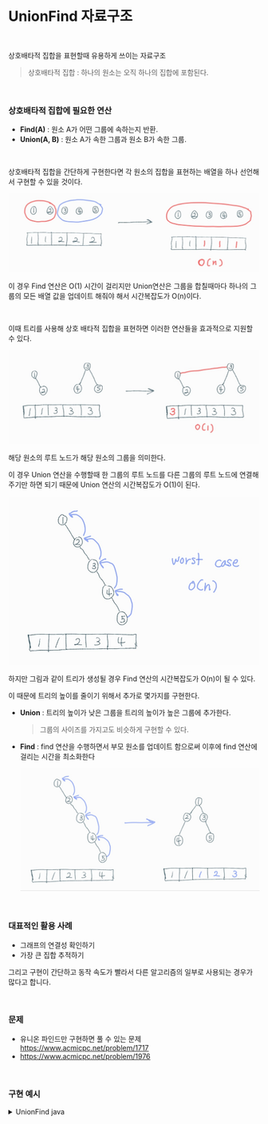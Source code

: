 # UnionFind 자료구조

<br>

상호배타적 집합을 표현할때 유용하게 쓰이는 자료구조

> 상호배타적 집합 : 하나의 원소는 오직 하나의 집합에 포함된다.

<br>

### 상호배타적 집합에 필요한 연산

* **Find(A)** : 원소 A가 어떤 그룹에 속하는지 반환.
* **Union(A, B)** : 원소 A가 속한 그룹과 원소 B가 속한 그룹.

<br>

상호배타적 집합을 간단하게 구현한다면 각 원소의 집합을 표현하는 배열을 하나 선언해서 구현할 수 있을 것이다.

![KakaoTalk_20220522_082327711](./images/KakaoTalk_20220522_082327711.jpg)

이 경우 Find 연산은 O(1) 시간이 걸리지만 Union연산은 그룹을 합칠때마다 하나의 그룹의 모든 배열 값을 업데이트 해줘야 해서 시간복잡도가 O(n)이다.

<br>

이때 트리를 사용해 상호 배타적 집합을 표현하면 이러한 연산들을 효과적으로 지원할 수 있다.

![KakaoTalk_20220522_082340106](./images/KakaoTalk_20220522_082340106.jpg)

해당 원소의 루트 노드가 해당 원소의 그룹을 의미한다.

이 경우 Union 연산을 수행할때 한 그룹의 루트 노드를 다른 그룹의 루트 노드에 연결해주기만 하면 되기 때문에 Union 연산의 시간복잡도가 O(1)이 된다.

![KakaoTalk_20220522_082354249](./images/KakaoTalk_20220522_082354249.jpg)

하지만 그림과 같이 트리가 생성될 경우 Find 연산의 시간복잡도가 O(n)이 될 수 있다.

이 때문에 트리의 높이를 줄이기 위해서 추가로 몇가지를 구현한다.

* **Union** : 트리의 높이가 낮은 그룹을 트리의 높이가 높은 그룹에 추가한다.

  > 그룹의 사이즈를 가지고도 비슷하게 구현할 수 있다.

* **Find** : find 연산을 수행하면서 부모 원소를 업데이트 함으로써 이후에 find 연산에 걸리는 시간을 최소화한다

  ![KakaoTalk_20220522_083759481](./images/KakaoTalk_20220522_083759481.jpg)

<br>

### 대표적인 활용 사례

* 그래프의 연결성 확인하기
* 가장 큰 집합 추적하기

그리고 구현이 간단하고 동작 속도가 빨라서 다른 알고리즘의 일부로 사용되는 경우가 많다고 합니다.

<br>

### 문제 

* 유니온 파인드만 구현하면 풀 수 있는 문제 https://www.acmicpc.net/problem/1717
* https://www.acmicpc.net/problem/1976

<br>

### 구현 예시

<details><summary>UnionFind java</summary>


```java
class UnionFind {
    private final int[] parentOfNodes;
    private final int[] rank;

    public UnionFind(int numOfNode) {
        this.parentOfNodes = new int[numOfNode];
        this.rank = new int[numOfNode];

        for (int i = 0; i < parentOfNodes.length; i++) {
            parentOfNodes[i] = i;
            rank[i] = 0;
        }
    }

    public int find(int node) {
        if (node == parentOfNodes[node]) return node;
        else return parentOfNodes[node] = find(parentOfNodes[node]);
    }

    public boolean areSameGroup(int node1, int node2) {
        int group1RootNode = find(node1);
        int group2RootNode = find(node2);

        return group1RootNode == group2RootNode;
    }

    public void union(int node1, int node2) {
        int group1RootNode = find(node1);
        int group2RootNode = find(node2);

        if (areSameGroup(group1RootNode, group2RootNode)) return;

        if (rank[group1RootNode] < rank[group2RootNode]) {
            parentOfNodes[group1RootNode] = group2RootNode;
            rank[group2RootNode]++;
        } else {
            if (rank[group1RootNode] == rank[group2RootNode]) {
                rank[group1RootNode]++;
            }
            parentOfNodes[group2RootNode] = group1RootNode;
        }
    }
}
```

</details>